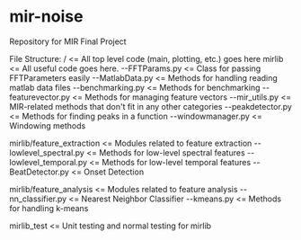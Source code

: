 mir-noise
=========

Repository for MIR Final Project



File Structure:
/			<= All top level code (main, plotting, etc.) goes here
mirlib			<= All useful code goes here.
--FFTParams.py		<= Class for passing FFTParameters easily
--MatlabData.py		<= Methods for handling reading matlab data files
--benchmarking.py	<= Methods for benchmarking
--featurevector.py	<= Methods for managing feature vectors
--mir_utils.py		<= MIR-related methods that don't fit in any other 
			   categories
--peakdetector.py	<= Methods for finding peaks in a function
--windowmanager.py	<= Windowing methods

mirlib/feature_extraction <= Modules related to feature extraction
--lowlevel_spectral.py	<= Methods for low-level spectral features
--lowlevel_temporal.py 	<= Methods for low-level temporal features
--BeatDetector.py	<= Onset Detection

mirlib/feature_analysis <= Modules related to feature analysis
--nn_classifier.py	<= Nearest Neighbor Classifier
--kmeans.py		<= Methods for handling k-means

mirlib_test		<= Unit testing and normal testing for mirlib
